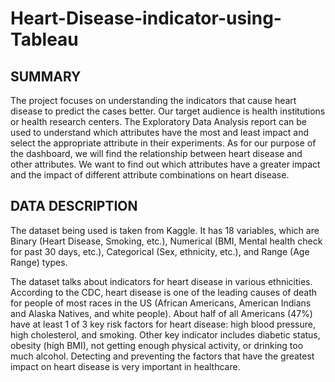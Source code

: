 # Heart-Disease-indicator-using-Tableau
## SUMMARY
The project focuses on understanding the indicators that cause heart disease to predict the cases better. Our target audience is health institutions or health research centers. The Exploratory Data Analysis report can be used to understand which attributes have the most and least impact and select the appropriate attribute in their experiments. As for our purpose of the dashboard, we will find the relationship between heart disease and other attributes. We want to find out which attributes have a greater impact and the impact of different attribute combinations on heart disease.

## DATA DESCRIPTION
The dataset being used is taken from Kaggle. It has 18 variables, which are Binary (Heart Disease, Smoking, etc.), Numerical (BMI, Mental health check for past 30 days, etc.), Categorical (Sex, ethnicity, etc.), and Range (Age Range) types.

The dataset talks about indicators for heart disease in various ethnicities. According to the CDC, heart disease is one of the leading causes of death for people of most races in the US (African Americans, American Indians and Alaska Natives, and white people). About half of all Americans (47%) have at least 1 of 3 key risk factors for heart disease: high blood pressure, high cholesterol, and smoking. Other key indicator includes diabetic status, obesity (high BMI), not getting enough physical activity, or drinking too much alcohol. Detecting and preventing the factors that have the greatest impact on heart disease is very important in healthcare.

